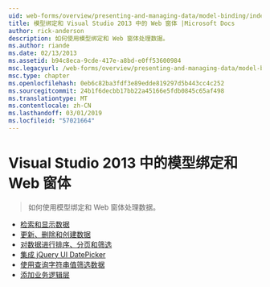 ```yaml
---
uid: web-forms/overview/presenting-and-managing-data/model-binding/index
title: 模型绑定和 Visual Studio 2013 中的 Web 窗体 |Microsoft Docs
author: rick-anderson
description: 如何使用模型绑定和 Web 窗体处理数据。
ms.author: riande
ms.date: 02/13/2013
ms.assetid: b94c8eca-9cde-417e-a8bd-e0ff53600984
msc.legacyurl: /web-forms/overview/presenting-and-managing-data/model-binding
msc.type: chapter
ms.openlocfilehash: 0eb6c82ba3fdf3e89edde819297d5b443cc4c252
ms.sourcegitcommit: 24b1f6decbb17bb22a45166e5fdb0845c65af498
ms.translationtype: MT
ms.contentlocale: zh-CN
ms.lasthandoff: 03/01/2019
ms.locfileid: "57021664"
---
```

<a name="model-binding-and-web-forms-in-visual-studio-2013"></a>Visual Studio 2013 中的模型绑定和 Web 窗体
====================
> 如何使用模型绑定和 Web 窗体处理数据。


- [检索和显示数据](retrieving-data.md)
- [更新、删除和创建数据](updating-deleting-and-creating-data.md)
- [对数据进行排序、分页和筛选](sorting-paging-and-filtering-data.md)
- [集成 jQuery UI DatePicker](integrating-jquery-ui.md)
- [使用查询字符串值筛选数据](using-query-string-values-to-retrieve-data.md)
- [添加业务逻辑层](adding-business-logic-layer.md)
